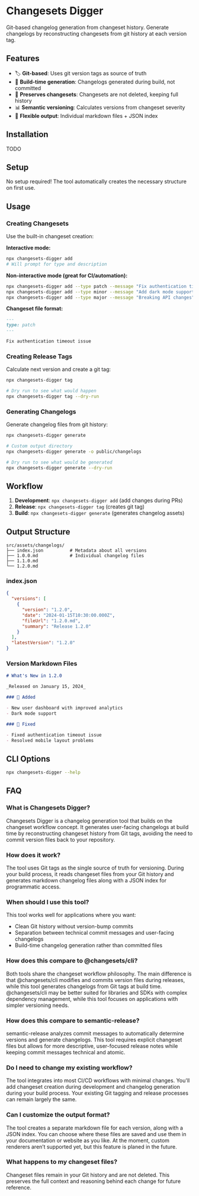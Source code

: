 # Changesets Digger

Git-based changelog generation from changeset history. Generate changelogs by reconstructing changesets from git
history at each version tag.

## Features

- 🏷️ **Git-based**: Uses git version tags as source of truth
- 📝 **Build-time generation**: Changelogs generated during build, not committed
- 🔄 **Preserves changesets**: Changesets are not deleted, keeping full history
- 📊 **Semantic versioning**: Calculates versions from changeset severity
- 📁 **Flexible output**: Individual markdown files + JSON index

## Installation

TODO

## Setup

No setup required! The tool automatically creates the necessary structure on first use.

## Usage

### Creating Changesets

Use the built-in changeset creation:

**Interactive mode:**

```bash
npx changesets-digger add
# Will prompt for type and description
```

**Non-interactive mode (great for CI/automation):**

```bash
npx changesets-digger add --type patch --message "Fix authentication timeout issue"
npx changesets-digger add --type minor --message "Add dark mode support"
npx changesets-digger add --type major --message "Breaking API changes"
```

**Changeset file format:**

```markdown
---
type: patch
---

Fix authentication timeout issue
```

### Creating Release Tags

Calculate next version and create a git tag:

```bash
npx changesets-digger tag

# Dry run to see what would happen
npx changesets-digger tag --dry-run
```

### Generating Changelogs

Generate changelog files from git history:

```bash
npx changesets-digger generate

# Custom output directory
npx changesets-digger generate -o public/changelogs

# Dry run to see what would be generated
npx changesets-digger generate --dry-run
```

## Workflow

1. **Development**: `npx changesets-digger add` (add changes during PRs)
2. **Release**: `npx changesets-digger tag` (creates git tag)
3. **Build**: `npx changesets-digger generate` (generates changelog assets)

## Output Structure

```
src/assets/changelogs/
├── index.json          # Metadata about all versions
├── 1.0.0.md            # Individual changelog files
├── 1.1.0.md
└── 1.2.0.md
```

### index.json

```json
{
  "versions": [
    {
      "version": "1.2.0",
      "date": "2024-01-15T10:30:00.000Z",
      "fileUrl": "1.2.0.md",
      "summary": "Release 1.2.0"
    }
  ],
  "latestVersion": "1.2.0"
}
```

### Version Markdown Files

```markdown
# What's New in 1.2.0

_Released on January 15, 2024_

### 🎉 Added

- New user dashboard with improved analytics
- Dark mode support

### 🐛 Fixed

- Fixed authentication timeout issue
- Resolved mobile layout problems
```

## CLI Options

```bash
npx changesets-digger --help
```

## FAQ

### What is Changesets Digger?

Changesets Digger is a changelog generation tool that builds on the changeset workflow concept. It generates user-facing changelogs at build time by reconstructing changeset history from Git tags, avoiding the need to commit version files back to your repository.

### How does it work?

The tool uses Git tags as the single source of truth for versioning. During your build process, it reads changeset files from your Git history and generates markdown changelog files along with a JSON index for programmatic access.

### When should I use this tool?

This tool works well for applications where you want:

- Clean Git history without version-bump commits
- Separation between technical commit messages and user-facing changelogs
- Build-time changelog generation rather than committed files

### How does this compare to @changesets/cli?

Both tools share the changeset workflow philosophy. The main difference is that @changesets/cli modifies and commits version files during releases, while this tool generates changelogs from Git tags at build time. @changesets/cli may be better suited for libraries and SDKs with complex dependency management, while this tool focuses on applications with simpler versioning needs.

### How does this compare to semantic-release?

semantic-release analyzes commit messages to automatically determine versions and generate changelogs. This tool requires explicit changeset files but allows for more descriptive, user-focused release notes while keeping commit messages technical and atomic.

### Do I need to change my existing workflow?

The tool integrates into most CI/CD workflows with minimal changes. You'll add changeset creation during development and changelog generation during your build process. Your existing Git tagging and release processes can remain largely the same.

### Can I customize the output format?

The tool creates a separate markdown file for each version, along with a JSON index. You can choose where these files are saved and use them in your documentation or website as you like. At the moment, custom renderers aren’t supported yet, but this feature is planed in the future.

### What happens to my changeset files?

Changeset files remain in your Git history and are not deleted. This preserves the full context and reasoning behind each change for future reference.
